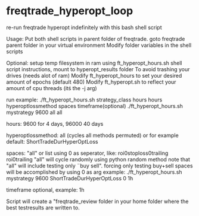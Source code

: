 # freqtrade_hyperopt_loop
re-run freqtrade hyperopt indefinitely with this bash shell script

Usage:
Put both shell scripts in parent folder of freqtrade.
goto freqtrade parent folder in your virtual environment
Modify folder variables in the shell scripts

Optional: setup temp filesystem in ram using ft_hyperopt_hours.sh shell script instructions, mount to hyperopt_results folder
To avoid trashing your drives (needs alot of ram)
Modify ft_hyperopt_hours to set your desired amount of epochs (default 480)
Modify ft_hyperopt.sh to reflect your amount of cpu threads (itś the -j arg)

run example:
./ft_hyperopt_hours.sh strategy_class hours hours hyperoptlossmethod spaces timeframe(optional)
./ft_hyperopt_hours.sh mystrategy 9600 all all

hours: 9600 for 4 days, 96000 40 days

hyperoptlossmethod: all (cycles all methods permuted) or for example default: ShortTradeDurHyperOptLoss

spaces: "all" or list using 0 as seperator, like: 
roi0stoploss0trailing
roi0trailing
"all" will cycle randomly using python random method
note that "all" will include testing only ¨buy sell". forcing only testing buy+sell spaces will be accomplished by using 0 as arg
example: ./ft_hyperopt_hours.sh mystrategy 9600 ShortTradeDurHyperOptLoss 0 1h

timeframe optional, example: 1h

Script will create a "freqtrade_review folder in your home folder where the best testresults are written to.
